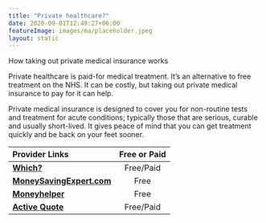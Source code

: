```yaml
---
title: "Private healthcare?"
date: 2020-09-01T12:49:27+06:00
featureImage: images/ma/placeholder.jpeg
layout: static
---
```


How taking out private medical insurance works

Private healthcare is paid-for medical treatment. It’s an alternative to free treatment on the NHS. It can be costly, but taking out private medical insurance to pay for it can help.

Private medical insurance is designed to cover you for non-routine tests and treatment for acute conditions; typically those that are serious, curable and usually short-lived. It gives peace of mind that you can get treatment quickly and be back on your feet sooner.

| Provider Links      | Free or Paid  |  
| :-----------          | :--------------:      |  
| [**Which?**](https://www.which.co.uk/money/insurance/health-insurance/get-the-best-private-health-insurance-a22mw2v9035j) | Free/Paid | 
| [**MoneySavingExpert.com**](https://www.moneysavingexpert.com/insurance/cheap-health-insurance/) | Free | 
| [**Moneyhelper**](https://www.moneyhelper.org.uk/en/everyday-money/insurance/do-you-need-private-medical-insurance) | Free | 
| [**Active Quote**](https://www.activequote.com/) | Free/Paid | 
  

<br/><br/>






